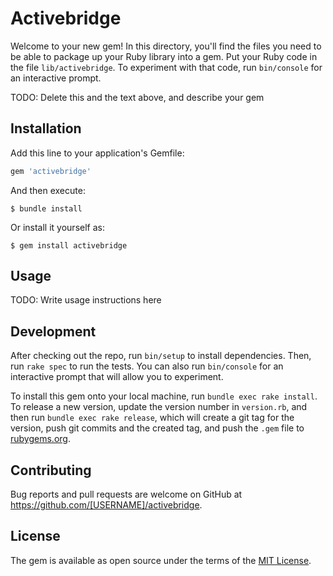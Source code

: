 # Activebridge

Welcome to your new gem! In this directory, you'll find the files you need to be able to package up your Ruby library into a gem. Put your Ruby code in the file `lib/activebridge`. To experiment with that code, run `bin/console` for an interactive prompt.

TODO: Delete this and the text above, and describe your gem

## Installation

Add this line to your application's Gemfile:

```ruby
gem 'activebridge'
```

And then execute:

    $ bundle install

Or install it yourself as:

    $ gem install activebridge

## Usage

TODO: Write usage instructions here

## Development

After checking out the repo, run `bin/setup` to install dependencies. Then, run `rake spec` to run the tests. You can also run `bin/console` for an interactive prompt that will allow you to experiment.

To install this gem onto your local machine, run `bundle exec rake install`. To release a new version, update the version number in `version.rb`, and then run `bundle exec rake release`, which will create a git tag for the version, push git commits and the created tag, and push the `.gem` file to [rubygems.org](https://rubygems.org).

## Contributing

Bug reports and pull requests are welcome on GitHub at https://github.com/[USERNAME]/activebridge.

## License

The gem is available as open source under the terms of the [MIT License](https://opensource.org/licenses/MIT).
